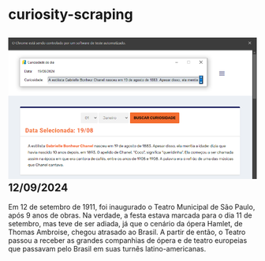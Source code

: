 # curiosity-scraping
![Budget](./execucao.png)
12/09/2024
-
Em 12 de setembro de 1911, foi inaugurado o Teatro Municipal de São Paulo, após 9 anos de obras. Na verdade, a festa estava marcada para o dia 11 de setembro, mas teve de ser adiada, já que o cenário da ópera Hamlet, de Thomas Ambroise, chegou atrasado ao Brasil. A partir de então, o Teatro passou a receber as grandes companhias de ópera e de teatro europeias que passavam pelo Brasil em suas turnês latino-americanas.
